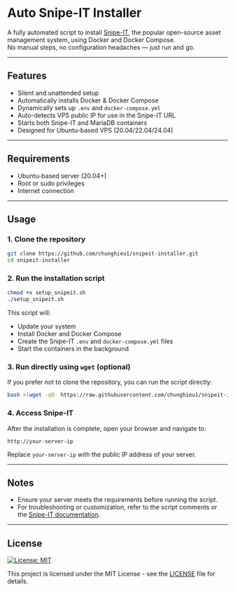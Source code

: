 # Auto Snipe-IT Installer

A fully automated script to install [Snipe-IT](https://snipeitapp.com/), the popular open-source asset management system, using Docker and Docker Compose.  
No manual steps, no configuration headaches — just run and go.

---

## Features

- Silent and unattended setup
- Automatically installs Docker & Docker Compose
- Dynamically sets up `.env` and `docker-compose.yml`
- Auto-detects VPS public IP for use in the Snipe-IT URL
- Starts both Snipe-IT and MariaDB containers
- Designed for Ubuntu-based VPS (20.04/22.04/24.04)

---

## Requirements

- Ubuntu-based server (20.04+)
- Root or sudo privileges
- Internet connection

---

## Usage

### 1. Clone the repository

```bash
git clone https://github.com/chunghieu1/snipeit-installer.git
cd snipeit-installer
```

### 2. Run the installation script

```bash
chmod +x setup_snipeit.sh
./setup_snipeit.sh
```

This script will:

- Update your system
- Install Docker and Docker Compose
- Create the Snipe-IT `.env` and `docker-compose.yml` files
- Start the containers in the background

### 3. Run directly using `wget` (optional)

If you prefer not to clone the repository, you can run the script directly:

```bash
bash <(wget -qO- https://raw.githubusercontent.com/chunghieu1/snipeit-installer/main/setup_snipeit.sh)
```

### 4. Access Snipe-IT

After the installation is complete, open your browser and navigate to:

```plaintext
http://your-server-ip
```

Replace `your-server-ip` with the public IP address of your server.

---

## Notes

- Ensure your server meets the requirements before running the script.
- For troubleshooting or customization, refer to the script comments or the [Snipe-IT documentation](https://snipeitapp.com/docs).

---

## License

[![License: MIT](https://img.shields.io/badge/License-MIT-yellow.svg)](LICENSE)

This project is licensed under the MIT License - see the [LICENSE](LICENSE) file for details.
